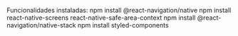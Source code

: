 Funcionalidades instaladas:
npm install @react-navigation/native
npm install react-native-screens react-native-safe-area-context
npm install @react-navigation/native-stack
npm install styled-components